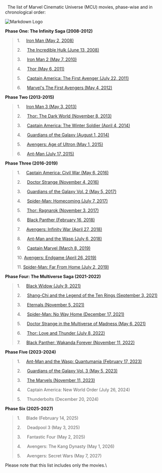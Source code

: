  
The list of Marvel Cinematic Universe (MCU) movies, phase-wise and in
chronological order:

![Markdown Logo](https://i.ibb.co/hXPyfYL/marvel.jpg)


**Phase One: The Infinity Saga (2008-2012)**

> 1.     [Iron Man (May 2, 2008)](https://indianshortner.in/wt0qBn)
>
> 2.     [The Incredible Hulk (June 13,
> 2008)](https://indianshortner.in/HHGZgn)
>
> 3.     [Iron Man 2 (May 7, 2010)](https://indianshortner.in/nUOK)
>
> 4.     [Thor (May 6, 2011)](https://indianshortner.in/fXNDLsHj)
>
> 5.     [Captain America: The First Avenger (July 22,
> 2011)](https://indianshortner.in/AhaqnU)
>
> 6.     [Marvel's The First Avengers (May 4,
> 2012)](https://indianshortner.in/RdXr)

**Phase Two (2013-2015)**

> 1.     [Iron Man 3 (May 3, 2013)](https://indianshortner.in/AwgnX7aN)
>
> 2.     [Thor: The Dark World (November 8,
> 2013)](https://indianshortner.in/ogyU8JV)
>
> 3.     [Captain America: The Winter Soldier (April 4,
> 2014)](https://indianshortner.in/QYRG)
>
> 4.     [Guardians of the Galaxy (August 1,
> 2014)](https://indianshortner.in/L97nJ5k)
>
> 5.     [Avengers: Age of Ultron (May 1,
> 2015)](https://indianshortner.in/bSMNYenJ)
>
> 6.     [Ant-Man (July 17, 2015)](https://indianshortner.in/fzbSG5)

**Phase Three (2016-2019)**

> 1.     [Captain America: Civil War (May 6,
> 2016)](https://indianshortner.in/2G59Sog)
>
> 2.     [Doctor Strange (November 4,
> 2016)](https://indianshortner.in/fonN)
>
> 3.     [Guardians of the Galaxy Vol. 2 (May 5,
> 2017)](https://indianshortner.in/nXJbUrf)
>
> 4.     [Spider-Man: Homecoming (July 7,
> 2017)](https://indianshortner.in/OxSX1M4B)
>
> 5.     [Thor: Ragnarok (November 3,
> 2017)](https://indianshortner.in/8KFUFOG)
>
> 6.     [Black Panther (February 16,
> 2018)](https://indianshortner.in/zOuU)
>
> 7.     [Avengers: Infinity War (April 27,
> 2018)](https://indianshortner.in/f6xd7xXP)
>
> 8.     [Ant-Man and the Wasp (July 6,
> 2018)](https://indianshortner.in/UkW5qU)
>
> 9.     [Captain Marvel (March 8,
> 2019)](https://indianshortner.in/jyUoxB)
>
> 10\. [Avengers: Endgame (April 26,
> 2019)](https://indianshortner.in/UsBYf2CZ)
>
> 11\. [Spider-Man: Far From Home (July 2,
> 2019)](https://indianshortner.in/1bDEG)

**Phase Four: The Multiverse Saga (2021-2022)**

> 1.     [Black Widow (July 9, 2021)](https://indianshortner.in/rLmXEs)
>
> 2.     [Shang-Chi and the Legend of the Ten Rings (September 3,
> 2021)](https://indianshortner.in/kGgx)
>
> 3.     [Eternals (November 5,
> 2021)](https://indianshortner.in/BsqYqAWa)
>
> 4.     [Spider-Man: No Way Home (December 17,
> 2021)](https://indianshortner.in/NzZxQyw)
>
> 5.     [Doctor Strange in the Multiverse of Madness (May 6,
> 2021)](https://indianshortner.in/9pzuSjv)
>
> 6.     [Thor: Love and Thunder (July 8,
> 2022)](https://indianshortner.in/P0Shm3q)
>
> 7.     [Black Panther: Wakanda Forever (November 11,
> 2022)](https://indianshortner.in/5mGI7ZR)

**Phase Five (2023-2024)**

> 1.     [Ant-Man and the Wasp: Quantumania (February 17,
> 2023)](https://indianshortner.in/CtwVH)
>
> 2.     [Guardians of the Galaxy Vol. 3 (May 5,
> 2023)](https://indianshortner.in/Dd2Qi)
>
> 3.     [The Marvels (November 11,
> 2023)](https://indianshortner.in/UJ7vo)
>
> 4.     Captain America: New World Order (July 26, 2024)
>
> 5.     Thunderbolts (December 20, 2024)

**Phase Six (2025-2027)**

> 1.     Blade (February 14, 2025)
>
> 2.     Deadpool 3 (May 3, 2025)
>
> 3.     Fantastic Four (May 2, 2025)
>
> 4.     Avengers: The Kang Dynasty (May 1, 2026)
>
> 5.     Avengers: Secret Wars (May 7, 2027)

Please note that this list includes only the movies.\

 
